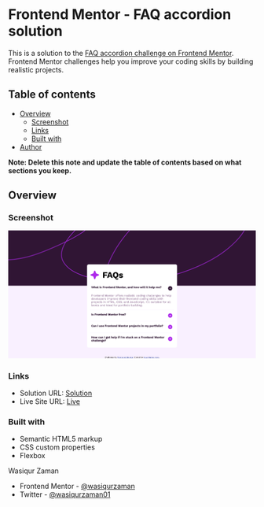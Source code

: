 # Frontend Mentor - FAQ accordion solution

This is a solution to the [FAQ accordion challenge on Frontend Mentor](https://www.frontendmentor.io/challenges/faq-accordion-wyfFdeBwBz). Frontend Mentor challenges help you improve your coding skills by building realistic projects.

## Table of contents

- [Overview](#overview)
  - [Screenshot](#screenshot)
  - [Links](#links)
  - [Built with](#built-with)
- [Author](#author)

**Note: Delete this note and update the table of contents based on what sections you keep.**

## Overview

### Screenshot

![](./Screenshot.png)

### Links

- Solution URL: [Solution](https://www.frontendmentor.io/solutions/faq-accordion-solution-kUt-sQqvy2)
- Live Site URL: [Live](https://wasiqurzaman.github.io/faq-accordion-main-fementor/)

### Built with

- Semantic HTML5 markup
- CSS custom properties
- Flexbox

Wasiqur Zaman

- Frontend Mentor - [@wasiqurzaman](https://www.frontendmentor.io/profile/wasiqurzaman)
- Twitter - [@wasiqurzaman01](https://x.com/wasiqurzaman01)
